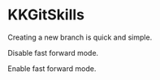 # KKGitSkills

Creating a new branch is quick and simple.

Disable fast forward mode.

Enable fast forward mode.
